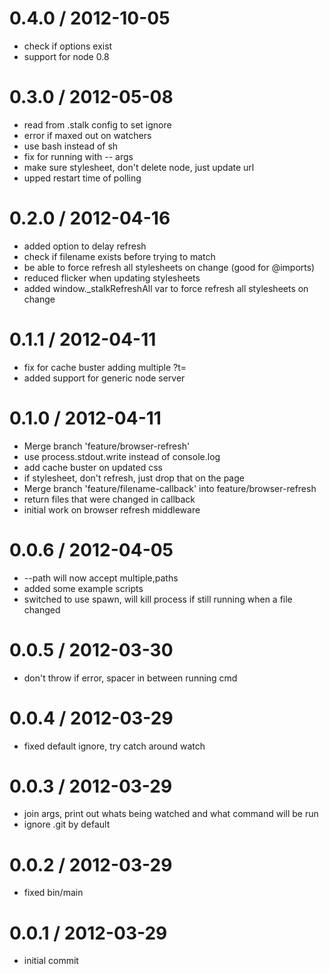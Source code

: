 
0.4.0 / 2012-10-05 
==================

  * check if options exist
  * support for node 0.8

0.3.0 / 2012-05-08 
==================

  * read from .stalk config to set ignore
  * error if maxed out on watchers
  * use bash instead of sh
  * fix for running with -- args
  * make sure stylesheet, don't delete node, just update url
  * upped restart time of polling

0.2.0 / 2012-04-16 
==================

  * added option to delay refresh
  * check if filename exists before trying to match
  * be able to force refresh all stylesheets on change (good for @imports)
  * reduced flicker when updating stylesheets
  * added window._stalkRefreshAll var to force refresh all stylesheets on change

0.1.1 / 2012-04-11 
==================

  * fix for cache buster adding multiple ?t=
  * added support for generic node server

0.1.0 / 2012-04-11 
==================

  * Merge branch 'feature/browser-refresh'
  * use process.stdout.write instead of console.log
  * add cache buster on updated css
  * if stylesheet, don't refresh, just drop that on the page
  * Merge branch 'feature/filename-callback' into feature/browser-refresh
  * return files that were changed in callback
  * initial work on browser refresh middleware

0.0.6 / 2012-04-05 
==================

  * --path will now accept multiple,paths
  * added some example scripts
  * switched to use spawn, will kill process if still running when a file changed

0.0.5 / 2012-03-30 
==================

  * don't throw if error, spacer in between running cmd

0.0.4 / 2012-03-29
==================

  * fixed default ignore, try catch around watch

0.0.3 / 2012-03-29
==================

  * join args, print out whats being watched and what command will be run
  * ignore .git by default

0.0.2 / 2012-03-29
==================

  * fixed bin/main

0.0.1 / 2012-03-29
==================

  * initial commit
